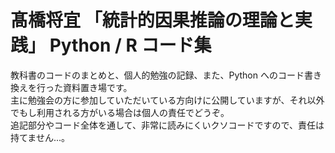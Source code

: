 # 髙橋将宜 「統計的因果推論の理論と実践」 Python / R コード集

教科書のコードのまとめと、個人的勉強の記録、また、Python へのコード書き換えを行った資料置き場です。  
主に勉強会の方に参加していただいている方向けに公開していますが、それ以外でもし利用される方がいる場合は個人の責任でどうぞ。   
追記部分やコード全体を通して、非常に読みにくいクソコードですので、責任は持てません...。   
